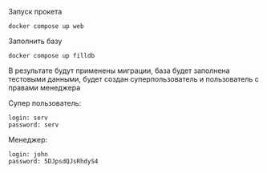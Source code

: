 Запуск прокета

    docker compose up web

Заполнить базу
    
    docker compose up filldb

В результате будут применены миграции, база будет заполнена
тестовыми данными, будет создан суперпользователь и пользователь с правами менеджера

Супер пользователь:

    login: serv
    password: serv

Менеджер:
    
    login: john
    password: 5DJpsdQJsRhdyS4